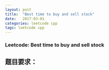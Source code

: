 ```yaml
---
layout: post
title:  "Best time to buy and sell stock"
date:   2017-03-01
categories: leetcode cpp 
tags: leetcode cpp
---
```


### Leetcode: Best time to buy and sell stock
## 题目要求：
